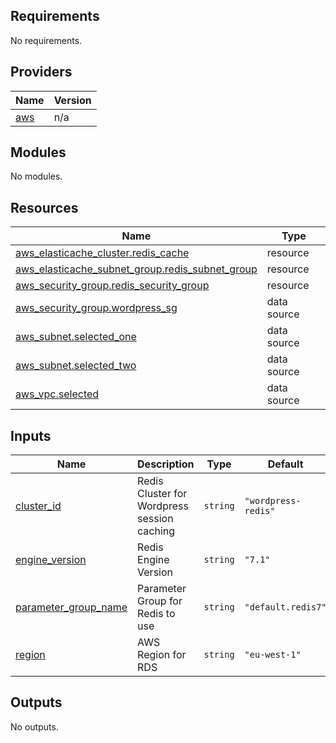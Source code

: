 <!-- BEGIN_TF_DOCS -->
## Requirements

No requirements.

## Providers

| Name | Version |
|------|---------|
| <a name="provider_aws"></a> [aws](#provider\_aws) | n/a |

## Modules

No modules.

## Resources

| Name | Type |
|------|------|
| [aws_elasticache_cluster.redis_cache](https://registry.terraform.io/providers/hashicorp/aws/latest/docs/resources/elasticache_cluster) | resource |
| [aws_elasticache_subnet_group.redis_subnet_group](https://registry.terraform.io/providers/hashicorp/aws/latest/docs/resources/elasticache_subnet_group) | resource |
| [aws_security_group.redis_security_group](https://registry.terraform.io/providers/hashicorp/aws/latest/docs/resources/security_group) | resource |
| [aws_security_group.wordpress_sg](https://registry.terraform.io/providers/hashicorp/aws/latest/docs/data-sources/security_group) | data source |
| [aws_subnet.selected_one](https://registry.terraform.io/providers/hashicorp/aws/latest/docs/data-sources/subnet) | data source |
| [aws_subnet.selected_two](https://registry.terraform.io/providers/hashicorp/aws/latest/docs/data-sources/subnet) | data source |
| [aws_vpc.selected](https://registry.terraform.io/providers/hashicorp/aws/latest/docs/data-sources/vpc) | data source |

## Inputs

| Name | Description | Type | Default | Required |
|------|-------------|------|---------|:--------:|
| <a name="input_cluster_id"></a> [cluster\_id](#input\_cluster\_id) | Redis Cluster for Wordpress session caching | `string` | `"wordpress-redis"` | no |
| <a name="input_engine_version"></a> [engine\_version](#input\_engine\_version) | Redis Engine Version | `string` | `"7.1"` | no |
| <a name="input_parameter_group_name"></a> [parameter\_group\_name](#input\_parameter\_group\_name) | Parameter Group for Redis to use | `string` | `"default.redis7"` | no |
| <a name="input_region"></a> [region](#input\_region) | AWS Region for RDS | `string` | `"eu-west-1"` | no |

## Outputs

No outputs.
<!-- END_TF_DOCS -->